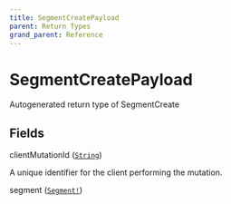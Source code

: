 ```yaml
---
title: SegmentCreatePayload
parent: Return Types
grand_parent: Reference
---
```


# SegmentCreatePayload

Autogenerated return type of SegmentCreate

## Fields

<div class="field-entry ">
  <span id="clientmutationid" class="field-name anchored">clientMutationId (<code><a href="/docs/reference/scalar/string">String</a></code>)</span>

  <div class="description-wrapper">
   <p>A unique identifier for the client performing the mutation.</p>

  </div>
</div>

<div class="field-entry ">
  <span id="segment" class="field-name anchored">segment (<code><a href="/docs/reference/object/segment">Segment!</a></code>)</span>

  <div class="description-wrapper">

  </div>
</div>

